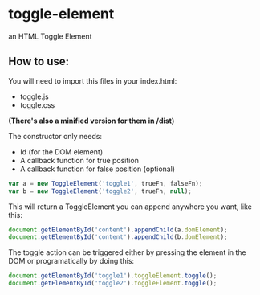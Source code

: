 # toggle-element
an HTML Toggle Element

## How to use:
You will need to import this files in your index.html:
* toggle.js 
* toggle.css

**(There's also a minified version for them in /dist)**

The constructor only needs:
 * Id (for the DOM element)
 * A callback function for true position
 * A callback function for false position (optional)
 
```javascript
var a = new ToggleElement('toggle1', trueFn, falseFn);
var b = new ToggleElement('toggle2', trueFn, null);
```
 
This will return a ToggleElement you can append anywhere you want, like this:
```javascript
document.getElementById('content').appendChild(a.domElement);
document.getElementById('content').appendChild(b.domElement);
```

The toggle action can be triggered either by pressing the element in the DOM or programatically by doing this:
```javascript
document.getElementById('toggle1').toggleElement.toggle();
document.getElementById('toggle2').toggleElement.toggle();
```
